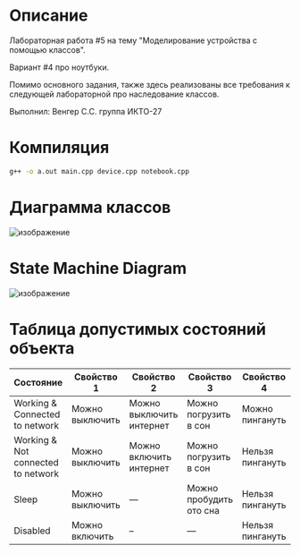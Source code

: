 # Описание
Лабораторная работа #5 на тему "Моделирование устройства с помощью классов". 

Вариант #4 про ноутбуки.

Помимо основного задания, также здесь реализованы все требования к следующей лабораторной про наследование классов. 

Выполнил: Венгер С.С. группа ИКТО-27

# Компиляция
```bash
g++ -o a.out main.cpp device.cpp notebook.cpp
```


# Диаграмма классов
![изображение](https://github.com/IKTO2022/laba5-venger/assets/115507005/7beb7def-9bcf-4c9a-ba5a-6427fd9e3e56)


# State Machine Diagram
![изображение](https://github.com/IKTO2022/laba5-venger/assets/115507005/d63a2235-b990-444b-99d8-8c3cde630632)


# Таблица допустимых состояний объекта
| Состояние | Свойство 1 | Свойство 2 | Свойство 3 | Свойство 4 |
|-----------|------------|------------|------------|------------|
|Working & Connected to network|Можно выключить|Можно выключить интернет|Можно погрузить в сон|Можно пингануть|
|Working & Not connected to network|Можно выключить|Можно включить интернет|Можно погрузить в сон|Нельзя пингануть|
|Sleep|Можно выключить|—|Можно пробудить ото сна|Нельзя пингануть|
|Disabled|Можно включить|–|—|Нельзя пингануть|




